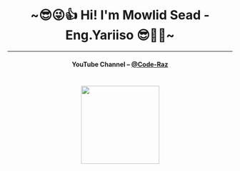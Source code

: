 <h1 align="center"> ~😎😜👍 Hi! I'm Mowlid Sead - Eng.Yariiso 😎🖤💥~ </h1>

<hr>
<h4 align="center">YouTube Channel – <a href="https://www.youtube.com/@Code-Raz">@Code-Raz</a><h4>

<h1 align="center">
  <div align="center" style="margin: 40px 0">
      <a href="https://github.com/topdev0729/github-profile-views-counter">
          <img width="175px" src="https://komarev.com/ghpvc/?username=mowlidsead&color=DE002D">
      </a>
  </div>
</h1>
